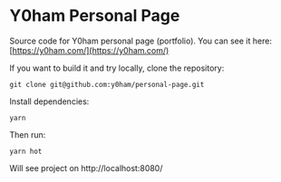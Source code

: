 # Y0ham Personal Page

Source code for Y0ham personal page (portfolio).
You can see it here: [https://y0ham.com/](https://y0ham.com/)

If you want to build it and try locally, clone the repository:

```
git clone git@github.com:y0ham/personal-page.git
```

Install dependencies:
```
yarn
```

Then run:
```
yarn hot
```

Will see project on http://localhost:8080/
